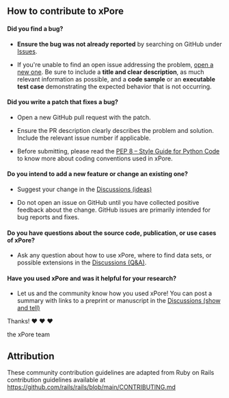 ## How to contribute to xPore

#### **Did you find a bug?**

* **Ensure the bug was not already reported** by searching on GitHub under [Issues](https://github.com/GoekeLab/xpore/issues).

* If you're unable to find an open issue addressing the problem, [open a new one](https://github.com/GoekeLab/xpore/issues/new). Be sure to include a **title and clear description**, as much relevant information as possible, and a **code sample** or an **executable test case** demonstrating the expected behavior that is not occurring.

#### **Did you write a patch that fixes a bug?**

* Open a new GitHub pull request with the patch.

* Ensure the PR description clearly describes the problem and solution. Include the relevant issue number if applicable.

* Before submitting, please read the [PEP 8 – Style Guide for Python Code](https://peps.python.org/pep-0008/) to know more about coding conventions used in xPore.

#### **Do you intend to add a new feature or change an existing one?**

* Suggest your change in the [Discussions (ideas)](https://github.com/GoekeLab/xpore/discussions/categories/ideas)

* Do not open an issue on GitHub until you have collected positive feedback about the change. GitHub issues are primarily intended for bug reports and fixes.

#### **Do you have questions about the source code, publication, or use cases of xPore?**

* Ask any question about how to use xPore, where to find data sets, or possible extensions in the [Discussions (Q&A)](https://github.com/GoekeLab/xpore/discussions/categories/q-a).

#### **Have you used xPore and was it helpful for your research?**

* Let us and the community know how you used xPore! You can post a summary with links to a preprint or manuscript in the [Discussions (show and tell)](https://github.com/GoekeLab/xpore/discussions/categories/show-and-tell)

Thanks! :heart: :heart: :heart:

the xPore team

## Attribution

These community contribution guidelines are adapted from Ruby on Rails contribution guidelines available at https://github.com/rails/rails/blob/main/CONTRIBUTING.md
